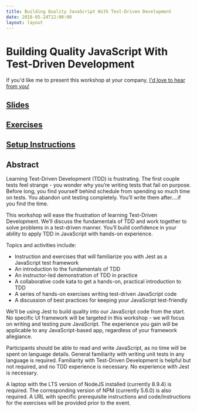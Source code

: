 ```yaml
---
title: Building Quality JavaScript With Test-Driven Development
date: 2018-05-24T12:00:00
layout: layout
---
```


# Building Quality JavaScript With Test-Driven Development

If you'd like me to present this workshop at your company, [I'd love to hear from you!](mailto:steven.j.hicks+workshops@gmail.com)

## [Slides]()

## [Exercises](https://github.com/pepopowitz/tdd-workshop)

## [Setup Instructions](https://github.com/pepopowitz/tdd-workshop/blob/master/module-0/README.md)

## Abstract

Learning Test-Driven Development (TDD) is frustrating. The first couple tests feel strange - you wonder why you’re writing tests that fail on purpose. Before long, you find yourself behind schedule from spending so much time on tests. You abandon unit testing completely. You’ll write them after….if you find the time.

This workshop will ease the frustration of learning Test-Driven Development. We’ll discuss the fundamentals of TDD and work together to solve problems in a test-driven manner. You’ll build confidence in your ability to apply TDD in JavaScript with hands-on experience.

Topics and activities include:

* Instruction and exercises that will familiarize you with Jest as a JavaScript test framework
* An introduction to the fundamentals of TDD
* An instructor-led demonstration of TDD in practice
* A collaborative code kata to get a hands-on, practical introduction to TDD
* A series of hands-on exercises writing test-driven JavaScript code
* A discussion of best practices for keeping your JavaScript test-friendly

We’ll be using Jest to build quality into our JavaScript code from the start. No specific UI framework will be targeted in this workshop - we will focus on writing and testing pure JavaScript. The experience you gain will be applicable to any JavaScript-based app, regardless of your framework allegiance.

Participants should be able to read and write JavaScript, as no time will be spent on language details. General familiarity with writing unit tests in any language is required. Familiarity with Test-Driven Development is helpful but not required, and no TDD experience is necessary. No experience with Jest is necessary.

A laptop with the LTS version of NodeJS installed (currently 8.9.4) is required. The corresponding version of NPM (currently 5.6.0) is also required. A URL with specific prerequisite instructions and code/instructions for the exercises will be provided prior to the event.
